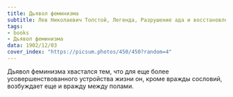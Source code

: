 ```yaml
---
title: Дьявол феминизма
subtitle: Лев Николаевич Толстой, Легенда, Разрушение ада и восстановление его
tags:
- books
- Дьявол феминизма
data: 1902/12/03
cover_index: "https://picsum.photos/450/450?random=4"
---
```


Дьявол феминизма хвастался тем, что для еще более усовершенствованного устройства жизни он, кроме вражды сословий, возбуждает еще и вражду между полами.
